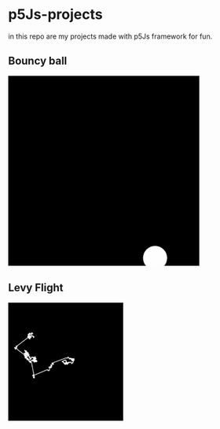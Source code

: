 # p5Js-projects
in this repo are my projects made with p5Js framework for fun.
## Bouncy ball ##
![bouncy](https://github.com/Copticoder/p5Js-projects/blob/main/gifs/bouncy.gif)
## Levy Flight ## 
![Levy](https://github.com/Copticoder/p5Js-projects/blob/main/gifs/levy.gif)
